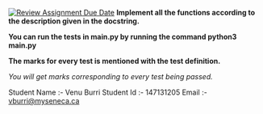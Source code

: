 [![Review Assignment Due Date](https://classroom.github.com/assets/deadline-readme-button-24ddc0f5d75046c5622901739e7c5dd533143b0c8e959d652212380cedb1ea36.svg)](https://classroom.github.com/a/_VhQ8zIX)
**Implement all the functions according to the description given in the docstring.**

**You can run the tests in main.py by running the command 
python3 main.py**

**The marks for every test is mentioned with the test definition.**

*You will get marks corresponding to every test being passed.*

Student Name :- Venu Burri
Student Id :- 147131205
Email :- vburri@myseneca.ca
